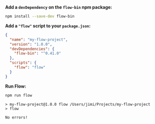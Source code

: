 **Add a `devDependency` on the `flow-bin` npm package:**

```sh
npm install --save-dev flow-bin
```

**Add a `"flow"` script to your `package.json`:**

```json
{
  "name": "my-flow-project",
  "version": "1.0.0",
  "devDependencies": {
    "flow-bin": "^0.41.0"
  },
  "scripts": {
    "flow": "flow"
  }
}
```

**Run Flow:**

```sh
npm run flow
```

```
> my-flow-project@1.0.0 flow /Users/jimi/Projects/my-flow-project
> flow

No errors!
```
